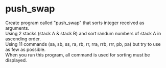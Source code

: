 # push_swap
Create program called "push_swap" that sorts integer received as arguments. <br>
Using 2 stacks (stack A & stack B) and sort randum numbers of stack A in ascending order. <br>
Using 11 commands (sa, sb, ss, ra, rb, rr, rra, rrb, rrr, pb, pa) but try to use as few as possible. <br>
When you run this program, all command is used for sorting must be displayed. <br>
